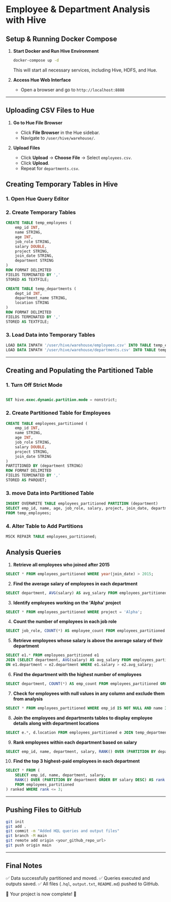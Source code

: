 # Employee & Department Analysis with Hive

## **Setup & Running Docker Compose**

1. **Start Docker and Run Hive Environment**
   ```sh
   docker-compose up -d
   ```
   This will start all necessary services, including Hive, HDFS, and Hue.

2. **Access Hue Web Interface**
   - Open a browser and go to `http://localhost:8888`
 
---

## **Uploading CSV Files to Hue**

1. **Go to Hue File Browser**
   - Click **File Browser** in the Hue sidebar.
   - Navigate to `/user/hive/warehouse/`.

2. **Upload Files**
   - Click **Upload** → **Choose File** → Select `employees.csv`.
   - Click **Upload**.
   - Repeat for `departments.csv`.


  


## **Creating Temporary Tables in Hive**

### **1. Open Hue Query Editor**


### **2. Create Temporary Tables**
```sql
CREATE TABLE temp_employees (
    emp_id INT,
    name STRING,
    age INT,
    job_role STRING,
    salary DOUBLE,
    project STRING,
    join_date STRING,
    department STRING
) 
ROW FORMAT DELIMITED 
FIELDS TERMINATED BY ',' 
STORED AS TEXTFILE;
```

```sql
CREATE TABLE temp_departments (
    dept_id INT,
    department_name STRING,
    location STRING
) 
ROW FORMAT DELIMITED 
FIELDS TERMINATED BY ',' 
STORED AS TEXTFILE;
```

### **3. Load Data into Temporary Tables**
```sql
LOAD DATA INPATH '/user/hive/warehouse/employees.csv' INTO TABLE temp_employees;
LOAD DATA INPATH '/user/hive/warehouse/departments.csv' INTO TABLE temp_departments;
```

---

## **Creating and Populating the Partitioned Table**

### **1. Turn Off Strict Mode**
```sql

SET hive.exec.dynamic.partition.mode = nonstrict;
```

### **2. Create Partitioned Table for Employees**
```sql
CREATE TABLE employees_partitioned (
    emp_id INT,
    name STRING,
    age INT,
    job_role STRING,
    salary DOUBLE,
    project STRING,
    join_date STRING
) 
PARTITIONED BY (department STRING)
ROW FORMAT DELIMITED 
FIELDS TERMINATED BY ',' 
STORED AS PARQUET;

```

### **3. move Data into Partitioned Table**
```sql
INSERT OVERWRITE TABLE employees_partitioned PARTITION (department)
SELECT emp_id, name, age, job_role, salary, project, join_date, department
FROM temp_employees;

```

### **4. Alter Table to Add Partitions**

```sql
MSCK REPAIR TABLE employees_partitioned;

```



## **Analysis Queries**

1. **Retrieve all employees who joined after 2015**
```sql
SELECT * FROM employees_partitioned WHERE year(join_date) > 2015;
```

2. **Find the average salary of employees in each department**
```sql
SELECT department, AVG(salary) AS avg_salary FROM employees_partitioned GROUP BY department;
```

3. **Identify employees working on the 'Alpha' project**
```sql
SELECT * FROM employees_partitioned WHERE project = 'Alpha';
```

4. **Count the number of employees in each job role**
```sql
SELECT job_role, COUNT(*) AS employee_count FROM employees_partitioned GROUP BY job_role;
```

5. **Retrieve employees whose salary is above the average salary of their department**
```sql
SELECT e1.* FROM employees_partitioned e1 
JOIN (SELECT department, AVG(salary) AS avg_salary FROM employees_partitioned GROUP BY department) e2 
ON e1.department = e2.department WHERE e1.salary > e2.avg_salary;
```

6. **Find the department with the highest number of employees**
```sql
SELECT department, COUNT(*) AS emp_count FROM employees_partitioned GROUP BY department ORDER BY emp_count DESC LIMIT 1;
```

7. **Check for employees with null values in any column and exclude them from analysis**
```sql
SELECT * FROM employees_partitioned WHERE emp_id IS NOT NULL AND name IS NOT NULL AND age IS NOT NULL AND job_role IS NOT NULL AND salary IS NOT NULL AND project IS NOT NULL AND join_date IS NOT NULL AND department IS NOT NULL;
```

8. **Join the employees and departments tables to display employee details along with department locations**
```sql
SELECT e.*, d.location FROM employees_partitioned e JOIN temp_departments d ON e.department = d.department_name;
```

9. **Rank employees within each department based on salary**
```sql
SELECT emp_id, name, department, salary, RANK() OVER (PARTITION BY department ORDER BY salary DESC) AS rank FROM employees_partitioned;
```

10. **Find the top 3 highest-paid employees in each department**
```sql
SELECT * FROM (
    SELECT emp_id, name, department, salary, 
    RANK() OVER (PARTITION BY department ORDER BY salary DESC) AS rank 
    FROM employees_partitioned
) ranked WHERE rank <= 3;
```

---

## **Pushing Files to GitHub**
```sh
git init
git add .
git commit -m "Added HQL queries and output files"
git branch -M main
git remote add origin <your_github_repo_url>
git push origin main
```

---

## **Final Notes**
✅ Data successfully partitioned and moved.
✅ Queries executed and outputs saved.
✅ All files (`.hql`, `output.txt`, `README.md`) pushed to GitHub.

🚀 Your project is now complete! 🎉

